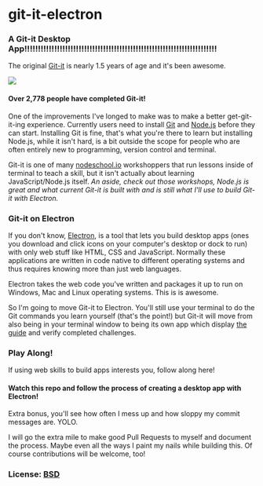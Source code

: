 # git-it-electron

### A Git-it Desktop App!!!!!!!!!!!!!!!!!!!!!!!!!!!!!!!!!!!!!!!!!!!!!!!!!!!!!!!!!!!!!!!!!!!!!!!

The original [Git-it](http://github.com/jlord/git-it) is nearly 1.5 years of age and it's been awesome.

![](http://i.imgur.com/vwNgtlW.png)

#### Over 2,778 people have completed Git-it!

One of the improvements I've longed to make was to make a better get-git-it-ing experience. Currently users need to install [Git](http://git-scm.com) and [Node.js](http://nodejs.org) before they can start. Installing Git is fine, that's what you're there to learn but installing Node.js, while it isn't hard, is a bit outside the scope for people who are often entirely new to programming, version control and terminal.

Git-it is one of many [nodeschool.io](http://nodeschool.io) workshoppers that run lessons inside of terminal to teach a skill, but it isn't actually about learning JavaScript/Node.js itself. _An aside, check out those workshops, Node.js is great and what current Git-it is built with and is still what I'll use to build Git-it with Electron._

### Git-it on Electron

If you don't know, [Electron](http:electron.atom.io), is a tool that lets you build desktop apps (ones you download and click icons on your computer's desktop or dock to run) with only web stuff like HTML, CSS and JavaScript. Normally these applications are written in code native  to different operating systems and thus requires knowing more than just web languages.

Electron takes the web code you've written and packages it up to run on Windows, Mac and Linux operating systems. This is is awesome.

So I'm going to move Git-it to Electron. You'll still use your terminal to do the Git commands you learn yourself (that's the point!) but Git-it will move from also being in your terminal window to being its own app which display [the guide](http://jlord.github.io/git-it) and verify completed challenges.

### Play Along!

If using web skills to build apps interests you, follow along here!

#### Watch this repo and follow the process of creating a desktop app with Electron!

Extra bonus, you'll see how often I mess up and how sloppy my commit messages are. YOLO.

I will go the extra mile to make good Pull Requests to myself and document the process. Maybe even all the ways I paint my nails while building this. Of course contributions will be welcome, too!

### License: [BSD](license.md)
